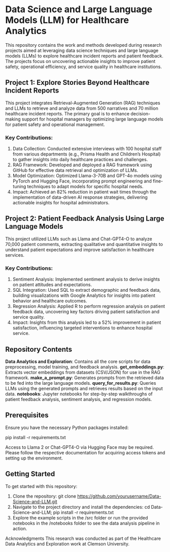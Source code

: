 # Data Science and Large Language Models (LLM) for Healthcare Analytics

This repository contains the work and methods developed during research projects aimed at leveraging data science techniques and large language models (LLMs) to explore healthcare incident reports and patient feedback. The projects focus on uncovering actionable insights to improve patient safety, operational efficiency, and service quality in healthcare institutions.

## Project 1: Explore Stories Beyond Healthcare Incident Reports

This project integrates Retrieval-Augmented Generation (RAG) techniques and LLMs to retrieve and analyze data from 500 narratives and 70 million healthcare incident reports. The primary goal is to enhance decision-making support for hospital managers by optimizing large language models for patient safety and operational management.

### Key Contributions:
1) Data Collection: Conducted extensive interviews with 100 hospital staff from various departments (e.g., Prisma Health and Children’s Hospital) to gather insights into daily healthcare practices and challenges.
2) RAG Framework: Developed and deployed a RAG framework using GitHub for effective data retrieval and optimization of LLMs.
3) Model Optimization: Optimized Llama-3-70B and GPT-4o models using PyTorch and Hugging Face, incorporating prompt engineering and fine-tuning techniques to adapt models for specific hospital needs.
4) Impact: Achieved an 82% reduction in patient wait times through the implementation of data-driven AI response strategies, delivering actionable insights for hospital administrators.

## Project 2: Patient Feedback Analysis Using Large Language Models

This project utilized LLMs such as Llama and Chat-GPT4-O to analyze 70,000 patient comments, extracting qualitative and quantitative insights to understand patient expectations and improve satisfaction in healthcare services.

### Key Contributions:
1) Sentiment Analysis: Implemented sentiment analysis to derive insights on patient attitudes and expectations.
2) SQL Integration: Used SQL to extract demographic and feedback data, building visualizations with Google Analytics for insights into patient behavior and healthcare outcomes.
3) Regression Analysis: Applied R to perform regression analysis on patient feedback data, uncovering key factors driving patient satisfaction and service quality.
4) Impact: Insights from this analysis led to a 52% improvement in patient satisfaction, influencing targeted interventions to enhance hospital service.

## Repository Contents
**Data Analytics and Exploration**: Contains all the core scripts for data preprocessing, model training, and feedback analysis.
**get_embeddings.py**: Extracts vector embeddings from datasets (CSV/JSON) for use in the RAG framework.
**make_a_prompt.py**: Generates prompts from the retrieved data to be fed into the large language models.
**query_for_results.py**: Queries LLMs using the generated prompts and retrieves results based on the input data.
**notebooks**: Jupyter notebooks for step-by-step walkthroughs of patient feedback analysis, sentiment analysis, and regression models.

## Prerequisites
Ensure you have the necessary Python packages installed:

pip install -r requirements.txt

Access to Llama 2 or Chat-GPT4-O via Hugging Face may be required. Please follow the respective documentation for acquiring access tokens and setting up the environment.

## Getting Started
To get started with this repository:

1) Clone the repository: git clone https://github.com/yourusername/Data-Science-and-LLM.git
2) Navigate to the project directory and install the dependencies: cd Data-Science-and-LLM; pip install -r requirements.txt
3) Explore the example scripts in the /src folder or run the provided notebooks in the /notebooks folder to see the data analysis pipeline in action.

Acknowledgments
This research was conducted as part of the Healthcare Data Analytics and Exploration work at Clemson University.

